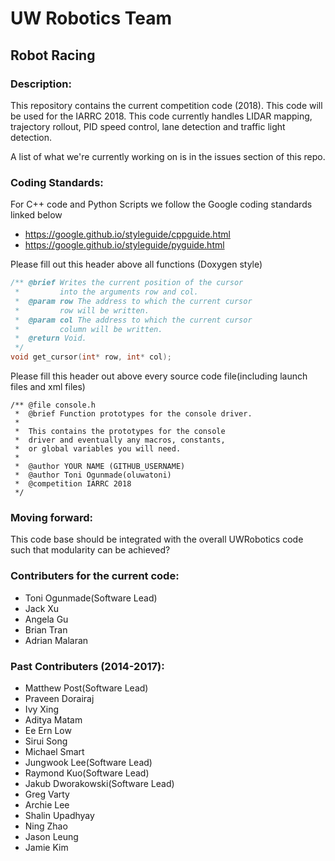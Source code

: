 # UW Robotics Team
## Robot Racing
                                                            
### Description:
This repository contains the current competition code (2018). This code will be used for the IARRC 2018. This code currently handles LIDAR mapping, trajectory rollout, PID speed control, lane detection and traffic light detection.

A list of what we're currently working on is in the issues section of this repo.

### Coding Standards:
For C++ code and Python Scripts we follow the Google coding standards linked below
* https://google.github.io/styleguide/cppguide.html
* https://google.github.io/styleguide/pyguide.html

Please fill out this header above all functions (Doxygen style)
``` cpp
/** @brief Writes the current position of the cursor
 *         into the arguments row and col.
 *  @param row The address to which the current cursor
 *         row will be written.
 *  @param col The address to which the current cursor
 *         column will be written.
 *  @return Void.
 */
void get_cursor(int* row, int* col);
```
Please fill this header out above every source code file(including launch files and xml files)
```
/** @file console.h
 *  @brief Function prototypes for the console driver.
 *
 *  This contains the prototypes for the console
 *  driver and eventually any macros, constants,
 *  or global variables you will need.
 *
 *  @author YOUR NAME (GITHUB_USERNAME)
 *  @author Toni Ogunmade(oluwatoni)
 *  @competition IARRC 2018
 */
```

### Moving forward:
This code base should be integrated with the overall UWRobotics code such that modularity can be achieved?

### Contributers for the current code:
* Toni Ogunmade(Software Lead)
* Jack Xu
* Angela Gu
* Brian Tran
* Adrian Malaran

### Past Contributers (2014-2017):
* Matthew Post(Software Lead)
* Praveen Dorairaj
* Ivy Xing
* Aditya Matam
* Ee Ern Low
* Sirui Song
* Michael Smart
* Jungwook Lee(Software Lead)
* Raymond Kuo(Software Lead)
* Jakub Dworakowski(Software Lead)
* Greg Varty
* Archie Lee
* Shalin Upadhyay
* Ning Zhao
* Jason Leung
* Jamie Kim

